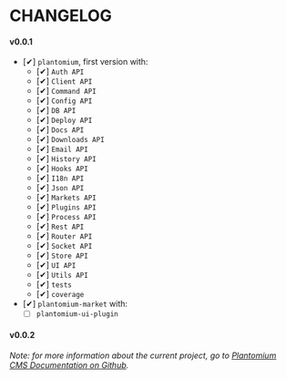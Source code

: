 # CHANGELOG

#### v0.0.1

  - [✔] `plantomium`, first version with:
    - [✔] `Auth API`
    - [✔] `Client API`
    - [✔] `Command API`
    - [✔] `Config API`
    - [✔] `DB API`
    - [✔] `Deploy API`
    - [✔] `Docs API`
    - [✔] `Downloads API`
    - [✔] `Email API`
    - [✔] `History API`
    - [✔] `Hooks API`
    - [✔] `I18n API`
    - [✔] `Json API`
    - [✔] `Markets API`
    - [✔] `Plugins API`
    - [✔] `Process API`
    - [✔] `Rest API`
    - [✔] `Router API`
    - [✔] `Socket API`
    - [✔] `Store API`
    - [✔] `UI API`
    - [✔] `Utils API`
    - [✔] `tests`
    - [✔] `coverage`
  - [✔] `plantomium-market` with:
    - [ ] `plantomium-ui-plugin`

#### v0.0.2

*Note: for more information about the current project, go to [Plantomium CMS Documentation on Github](#).*
